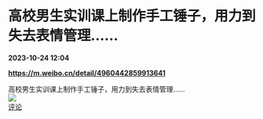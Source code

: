 # 高校男生实训课上制作手工锤子，用力到失去表情管理……

**2023-10-24 12:04**

**https://m.weibo.cn/detail/4960442859913641**

高校男生实训课上制作手工锤子，用力到失去表情管理……  
![](https://img3.chouti.com/CHOUTI_231024_EEDAAB69A8CD4B7EBCEDAF3A0C8F5674.jpg)  
[评论](https://m.chouti.com/link/40391347)